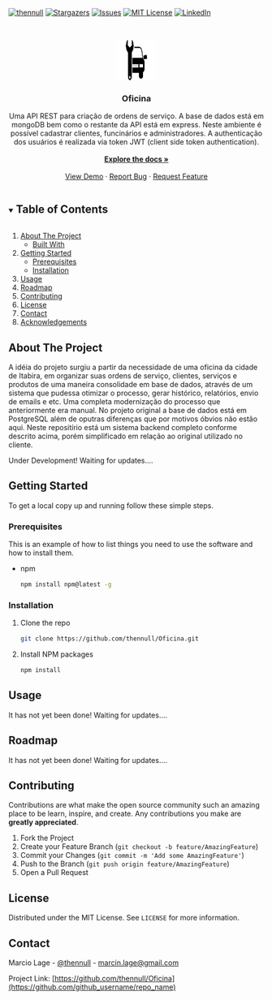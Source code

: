 <!--
*** Thanks for checking out the Best-README-Template. If you have a suggestion
*** that would make this better, please fork the repo and create a pull request
*** or simply open an issue with the tag "enhancement".
*** Thanks again! Now go create something AMAZING! :D
***
***
***
*** To avoid retyping too much info. Do a search and replace for the following:
*** github_username, repo_name, twitter_handle, email, project_title, project_description
-->



<!-- PROJECT SHIELDS -->
<!--
*** I'm using markdown "reference style" links for readability.
*** Reference links are enclosed in brackets [ ] instead of parentheses ( ).
*** See the bottom of this document for the declaration of the reference variables
*** for contributors-url, forks-url, etc. This is an optional, concise syntax you may use.
*** https://www.markdownguide.org/basic-syntax/#reference-style-links
-->
[![thennull][contributors-shield]][contributors-url]
[![Stargazers][stars-shield]][stars-url]
[![Issues][issues-shield]][issues-url]
[![MIT License][license-shield]][license-url]
[![LinkedIn][linkedin-shield]][linkedin-url]



<!-- PROJECT LOGO -->
<br />
<p align="center">
  <a href="https://github.com/thennull/Oficina">
    <img src="images/oficina.png" alt="Logo" width="80" height="80">
  </a>

  <h3 align="center">Oficina</h3>

  <p align="center">
    Uma API REST para criação de ordens de serviço. A base de dados está em mongoDB bem como o restante da API está em express. Neste ambiente é possível cadastrar clientes, funcinários e administradores. A authenticação dos usuários é realizada via token JWT (client side token authentication).
    <br />
    <br />
    <a href="https://github.com/thennull/Oficina"><strong>Explore the docs »</strong></a>
    <br />
    <br />
    <a href="https://github.com/thennull/Oficina">View Demo</a>
    ·
    <a href="https://github.com/thennull/Oficina/issues">Report Bug</a>
    ·
    <a href="https://github.com/thennull/Oficina/issues">Request Feature</a>
  </p>
</p>



<!-- TABLE OF CONTENTS -->
<details open="open">
  <summary><h2 style="display: inline-block">Table of Contents</h2></summary>
  <ol>
    <li>
      <a href="#about-the-project">About The Project</a>
      <ul>
        <li><a href="#built-with">Built With</a></li>
      </ul>
    </li>
    <li>
      <a href="#getting-started">Getting Started</a>
      <ul>
        <li><a href="#prerequisites">Prerequisites</a></li>
        <li><a href="#installation">Installation</a></li>
      </ul>
    </li>
    <li><a href="#usage">Usage</a></li>
    <li><a href="#roadmap">Roadmap</a></li>
    <li><a href="#contributing">Contributing</a></li>
    <li><a href="#license">License</a></li>
    <li><a href="#contact">Contact</a></li>
    <li><a href="#acknowledgements">Acknowledgements</a></li>
  </ol>
</details>



<!-- ABOUT THE PROJECT -->
## About The Project
A idéia do projeto surgiu a partir da necessidade de uma oficina da cidade de Itabira, em organizar suas ordens de serviço, clientes, serviços e produtos de uma maneira consolidade em base de dados, através de um sistema que pudessa otimizar o processo, gerar histórico, relatórios, envio de emails e etc. Uma completa modernização do processo que anteriormente era manual. No projeto original a base de dados está em PostgreSQL além de oputras diferenças que por motivos óbvios não estão aqui. Neste repositírio está um sistema backend completo conforme descrito acima, porém simplificado em relação ao original utilizado no cliente.

Under Development! Waiting for updates....
<!-- GETTING STARTED -->
## Getting Started

To get a local copy up and running follow these simple steps.

### Prerequisites

This is an example of how to list things you need to use the software and how to install them.
* npm
  ```sh
  npm install npm@latest -g
  ```

### Installation

1. Clone the repo
   ```sh
   git clone https://github.com/thennull/Oficina.git
   ```
2. Install NPM packages
   ```sh
   npm install
   ```



<!-- USAGE EXAMPLES -->
## Usage

It has not yet been done! Waiting for updates.... 


<!-- ROADMAP -->
## Roadmap

It has not yet been done! Waiting for updates.... 



<!-- CONTRIBUTING -->
## Contributing

Contributions are what make the open source community such an amazing place to be learn, inspire, and create. Any contributions you make are **greatly appreciated**.

1. Fork the Project
2. Create your Feature Branch (`git checkout -b feature/AmazingFeature`)
3. Commit your Changes (`git commit -m 'Add some AmazingFeature'`)
4. Push to the Branch (`git push origin feature/AmazingFeature`)
5. Open a Pull Request



<!-- LICENSE -->
## License

Distributed under the MIT License. See `LICENSE` for more information.



<!-- CONTACT -->
## Contact

Marcio Lage - [@thennull](https://twitter.com/thennull) - marcin.lage@gmail.com

Project Link: [https://github.com/thennull/Oficina](https://github.com/github_username/repo_name)



<!-- MARKDOWN LINKS & IMAGES -->
<!-- https://www.markdownguide.org/basic-syntax/#reference-style-links -->
[contributors-shield]: https://img.shields.io/github/contributors/thennull/Oficina.svg?style=for-the-badge
[contributors-url]: https://github.com/thennull/Oficina/graphs/contributors
[forks-shield]: https://img.shields.io/github/forks/thennull/repo.svg?style=for-the-badge
[forks-url]: https://github.com/thennull/Oficina/network/members
[stars-shield]: https://img.shields.io/github/stars/thennull/Oficina.svg?style=for-the-badge
[stars-url]: https://github.com/github_username/Oficina/stargazers
[issues-shield]: https://img.shields.io/github/issues/thennull/Oficina.svg?style=for-the-badge
[issues-url]: https://github.com/thennull/Oficina/issues
[license-shield]: https://img.shields.io/github/license/thennull/Oficina.svg?style=for-the-badge
[license-url]: https://github.com/github_username/Oficina/blob/master/LICENSE.txt
[linkedin-shield]: https://img.shields.io/badge/-LinkedIn-black.svg?style=for-the-badge&logo=linkedin&colorB=555
[linkedin-url]: https://linkedin.com/in/márcio-lage-pereira-júnior
